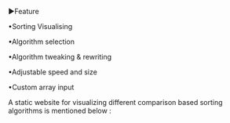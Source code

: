 ►Feature

•Sorting Visualising

•Algorithm selection

•Algorithm tweaking & rewriting

•Adjustable speed and size

•Custom array input

A static website for visualizing different comparison based sorting algorithms is mentioned below :


